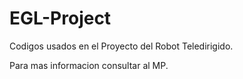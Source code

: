 # EGL-Project
Codigos usados en el Proyecto del Robot Teledirigido.

Para mas informacion consultar al MP.
